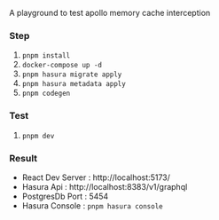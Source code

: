 A playground to test apollo memory cache interception

### Step

1. `pnpm install`
2. `docker-compose up -d`
3. `pnpm hasura migrate apply`
4. `pnpm hasura metadata apply`
5. `pnpm codegen`

### Test

1. `pnpm dev`

### Result

- React Dev Server : http://localhost:5173/
- Hasura Api : http://localhost:8383/v1/graphql
- PostgresDb Port : 5454
- Hasura Console : `pnpm hasura console`
